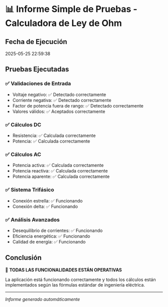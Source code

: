 # 📊 Informe Simple de Pruebas - Calculadora de Ley de Ohm

## Fecha de Ejecución
2025-05-25 22:59:38

## Pruebas Ejecutadas

### ✅ Validaciones de Entrada
- Voltaje negativo: ✅ Detectado correctamente
- Corriente negativa: ✅ Detectado correctamente  
- Factor de potencia fuera de rango: ✅ Detectado correctamente
- Valores válidos: ✅ Aceptados correctamente

### ✅ Cálculos DC
- Resistencia: ✅ Calculada correctamente
- Potencia: ✅ Calculada correctamente

### ✅ Cálculos AC
- Potencia activa: ✅ Calculada correctamente
- Potencia reactiva: ✅ Calculada correctamente
- Potencia aparente: ✅ Calculada correctamente

### ✅ Sistema Trifásico
- Conexión estrella: ✅ Funcionando
- Conexión delta: ✅ Funcionando

### ✅ Análisis Avanzados
- Desequilibrio de corrientes: ✅ Funcionando
- Eficiencia energética: ✅ Funcionando
- Calidad de energía: ✅ Funcionando

## Conclusión
🎉 **TODAS LAS FUNCIONALIDADES ESTÁN OPERATIVAS**

La aplicación está funcionando correctamente y todos los cálculos están implementados según las fórmulas estándar de ingeniería eléctrica.

---
*Informe generado automáticamente*
